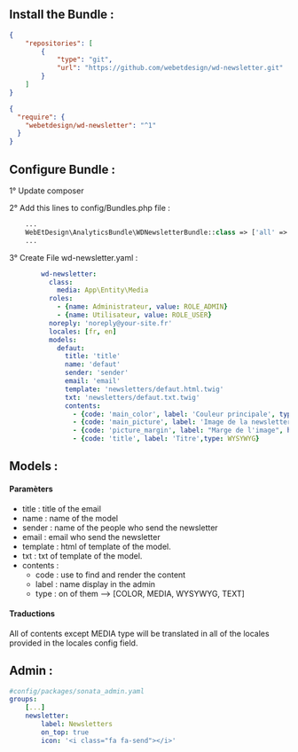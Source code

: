 ## Install the Bundle :
```json
{
    "repositories": [
        {
            "type": "git",
            "url": "https://github.com/webetdesign/wd-newsletter.git"
        }
    ]
}
```
```json
{
  "require": {
    "webetdesign/wd-newsletter": "^1"
  }
}
```

## Configure Bundle : 

1° Update composer

2° Add this lines to config/Bundles.php file : 
```php
    ...
    WebEtDesign\AnalyticsBundle\WDNewsletterBundle::class => ['all' => true],
    ...
```
3° Create File wd-newsletter.yaml : 
```yaml
        wd-newsletter:
          class:
            media: App\Entity\Media
          roles:
            - {name: Administrateur, value: ROLE_ADMIN}
            - {name: Utilisateur, value: ROLE_USER}
          noreply: 'noreply@your-site.fr'
          locales: [fr, en]
          models:
            defaut:
              title: 'title'
              name: 'defaut'
              sender: 'sender'
              email: 'email'
              template: 'newsletters/defaut.html.twig'
              txt: 'newsletters/defaut.txt.twig'
              contents:
                - {code: 'main_color', label: 'Couleur principale', type: COLOR}
                - {code: 'main_picture', label: 'Image de la newsletter', type: MEDIA}
                - {code: 'picture_margin', label: "Marge de l'image", help: "Marge de l'image à gauche et à droite" ,type: TEXT}        
                - {code: 'title', label: 'Titre',type: WYSYWYG}
```

## Models : 

#### Paramèters

- title : title of the email 
- name : name of the model
- sender : name of the people who send the newsletter
- email : email who send the newsletter
- template : html of template of the model.
- txt : txt of template of the model.
- contents :
    - code : use to find and render the content
    - label : name display in the admin
    - type : on of them --> [COLOR, MEDIA, WYSYWYG, TEXT]

#### Traductions

All of contents except MEDIA type will be translated in all of the locales provided in the locales config field.    

## Admin : 

```yaml
#config/packages/sonata_admin.yaml
groups:
    [...]
    newsletter:
        label: Newsletters
        on_top: true
        icon: '<i class="fa fa-send"></i>'
```

